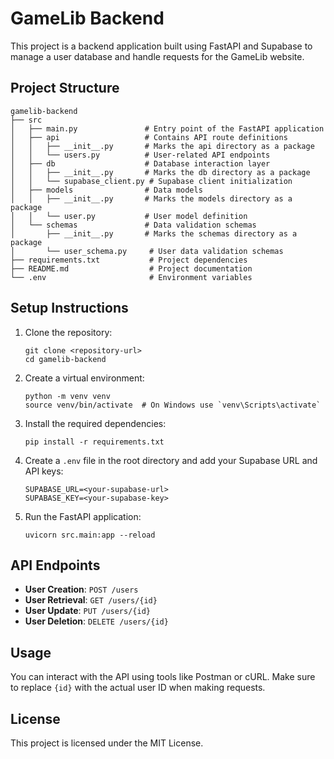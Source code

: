 # GameLib Backend

This project is a backend application built using FastAPI and Supabase to manage a user database and handle requests for the GameLib website.

## Project Structure

```
gamelib-backend
├── src
│   ├── main.py               # Entry point of the FastAPI application
│   ├── api                   # Contains API route definitions
│   │   ├── __init__.py       # Marks the api directory as a package
│   │   └── users.py          # User-related API endpoints
│   ├── db                    # Database interaction layer
│   │   ├── __init__.py       # Marks the db directory as a package
│   │   └── supabase_client.py # Supabase client initialization
│   ├── models                # Data models
│   │   ├── __init__.py       # Marks the models directory as a package
│   │   └── user.py           # User model definition
│   └── schemas               # Data validation schemas
│       ├── __init__.py       # Marks the schemas directory as a package
│       └── user_schema.py     # User data validation schemas
├── requirements.txt           # Project dependencies
├── README.md                  # Project documentation
└── .env                       # Environment variables
```

## Setup Instructions

1. Clone the repository:
   ```
   git clone <repository-url>
   cd gamelib-backend
   ```

2. Create a virtual environment:
   ```
   python -m venv venv
   source venv/bin/activate  # On Windows use `venv\Scripts\activate`
   ```

3. Install the required dependencies:
   ```
   pip install -r requirements.txt
   ```

4. Create a `.env` file in the root directory and add your Supabase URL and API keys:
   ```
   SUPABASE_URL=<your-supabase-url>
   SUPABASE_KEY=<your-supabase-key>
   ```

5. Run the FastAPI application:
   ```
   uvicorn src.main:app --reload
   ```

## API Endpoints

- **User Creation**: `POST /users`
- **User Retrieval**: `GET /users/{id}`
- **User Update**: `PUT /users/{id}`
- **User Deletion**: `DELETE /users/{id}`

## Usage

You can interact with the API using tools like Postman or cURL. Make sure to replace `{id}` with the actual user ID when making requests.

## License

This project is licensed under the MIT License.